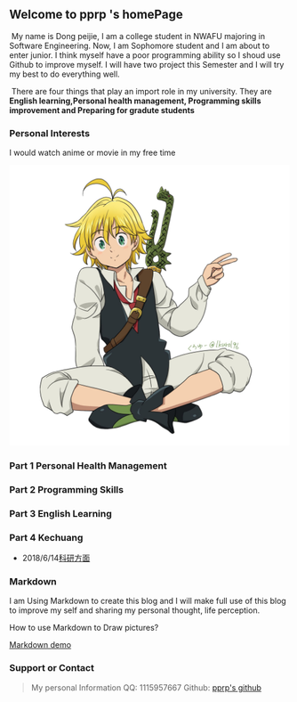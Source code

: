 ## Welcome to pprp 's homePage

​	My name is Dong peijie, I am a college student in NWAFU majoring in Software Engineering. Now, I am Sophomore student and I am about to enter junior. I think myself have a poor programming ability so I shoud use Github to improve myself. I will have two project this Semester and I will try my best to do everything well. 

​	There are four things that play an import role in my university. They are **English learning,Personal health management, Programming skills improvement and Preparing for gradute students**

### Personal Interests

I would watch anime or movie in my free time

![](./pic/11.jpg)



### Part 1 Personal Health Management



### Part 2 Programming Skills 



### Part 3 English Learning



### Part 4 Kechuang

- 2018/6/14[科研方面](./doc/科研方面.md)



### Markdown

I am Using Markdown to create this blog and I will make full use of this blog to improve my self and sharing my personal thought, life perception.

How to use Markdown to Draw pictures?

[Markdown demo](./doc/Markdown.html)


### Support or Contact

> My personal Information
> QQ: 1115957667
> Github: [pprp's github](www.github.com/pprp)
